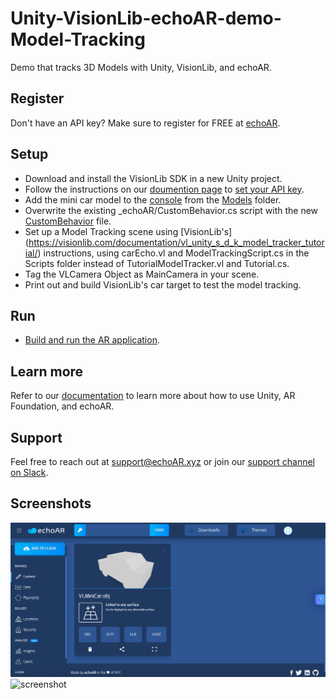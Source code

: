 # Unity-VisionLib-echoAR-demo-Model-Tracking
Demo that tracks 3D Models with Unity, VisionLib, and echoAR.

## Register
Don't have an API key? Make sure to register for FREE at [echoAR](https://console.echoar.xyz/#/auth/register).

## Setup
* Download and install the VisionLib SDK in a new Unity project.
* Follow the instructions on our [doumention page](https://docs.echoar.xyz/unity/adding-ar-capabilities) to [set your API key](https://docs.echoar.xyz/unity/adding-ar-capabilities#3-set-you-api-key).
* Add the mini car model to the [console](https://docs.echoar.xyz/quickstart/add-a-3d-model) from the [Models](https://github.com/echoARxyz/Unity-ARFoundation-echoAR-demo-Living-Room-TV/tree/master/assets) folder.
* Overwrite the existing _echoAR/CustomBehavior.cs script with the new [CustomBehavior](https://github.com/echoARxyz/Unity-ARFoundation-echoAR-demo-Living-Room-TV/blob/master/CustomBehavior.cs) file.
* Set up a Model Tracking scene using [VisionLib's] (https://visionlib.com/documentation/vl_unity_s_d_k_model_tracker_tutorial/) instructions, using carEcho.vl and ModelTrackingScript.cs in the Scripts folder instead of TutorialModelTracker.vl and Tutorial.cs.
* Tag the VLCamera Object as MainCamera in your scene.
* Print out and build VisionLib's car target to test the model tracking.


## Run
* [Build and run the AR application](https://docs.echoar.xyz/unity/adding-ar-capabilities#4-build-and-run-the-ar-application).


## Learn more
Refer to our [documentation](https://docs.echoar.xyz/unity/) to learn more about how to use Unity, AR Foundation, and echoAR.

## Support
Feel free to reach out at [support@echoAR.xyz](mailto:support@echoAR.xyz) or join our [support channel on Slack](https://join.slack.com/t/echoar/shared_invite/enQtNTg4NjI5NjM3OTc1LWU1M2M2MTNlNTM3NGY1YTUxYmY3ZDNjNTc3YjA5M2QyNGZiOTgzMjVmZWZmZmFjNGJjYTcxZjhhNzk3YjNhNjE). 

## Screenshots
![console](/screenshots/echoAR_Console.png)
![screenshot](/screenshots/Screenshot.gif)
